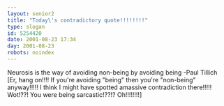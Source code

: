 ```yaml
---
layout: senior2
title: "Today\'s contradictory quote!!!!!!!!"
type: slogan
id: 5254420
date: 2001-08-23 17:34
day: 2001-08-23
robots: noindex
---
```

Neurosis is the way of avoiding non-being by avoiding being -Paul Tillich [Er, hang on!!!! If you're avoiding "being" then you're "non-being" anyway!!!!! I think I might have spotted amassive contradiction there!!!!! Wot!??! You were being sarcastic!??!? Oh!!!!!!!!]
